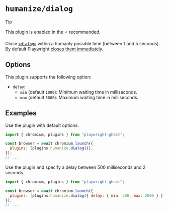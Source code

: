 # `humanize/dialog`

> [!TIP]
>
> This plugin is enabled in the ⭐ recommended.

Close [`<dialog>`](https://developer.mozilla.org/Web/HTML/Element/dialog) within
a humanly possible time (between 1 and 5 seconds). By default Playwright
[closes them immediately](https://playwright.dev/docs/dialogs).

## Options

This plugin supports the following option:

- `delay`:
  - `min` (default `1000`): Minimum waiting time in milliseconds.
  - `max` (default `5000`): Maximum waiting time in milliseconds.

## Examples

Use the plugin with default options.

```javascript
import { chromium, plugins } from "playwright-ghost";

const browser = await chromium.launch({
  plugins: [plugins.humanize.dialog()],
});
// ...
```

Use the plugin and specify a delay between 500 milliseconds and 2 seconds.

```javascript
import { chromium, plugins } from "playwright-ghost";

const browser = await chromium.launch({
  plugins: [plugins.humanize.dialog({ delay: { min: 500, max: 2000 } })],
});
// ...
```
